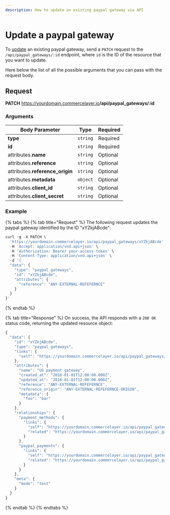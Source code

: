 ```yaml
---
description: How to update an existing paypal gateway via API
---
```


# Update a paypal gateway

To <a href="https://docs.commercelayer.io/developers/updating-resources" target="_blank">update</a> an existing paypal gateway, send a `PATCH` request to the `/api/paypal_gateways/:id` endpoint, where `id` is the ID of the resource that you want to update.

Here below the list of all the possible arguments that you can pass with the request body.

## Request

**PATCH** https://yourdomain.commercelayer.io<b>/api/paypal_gateways/:id</b>

### Arguments

| Body Parameter | Type     | Required |
| -------------- | -------- | -------- |
| **type**       | `string` | Required |
| **id**         | `string` | Required |
| attributes.**name** | `string` | Optional |
| attributes.**reference** | `string` | Optional |
| attributes.**reference_origin** | `string` | Optional |
| attributes.**metadata** | `object` | Optional |
| attributes.**client_id** | `string` | Optional |
| attributes.**client_secret** | `string` | Optional |

### Example

{% tabs %}
{% tab title="Request" %}
The following request updates the paypal gateway identified by the ID "xYZkjABcde":

```javascript
curl -g -X PATCH \
  'https://yourdomain.commercelayer.io/api/paypal_gateways/xYZkjABcde' \
  -H 'Accept: application/vnd.api+json' \
  -H 'Authorization: Bearer your-access-token' \
  -H 'Content-Type: application/vnd.api+json' \
  -d '{
  "data": {
    "type": "paypal_gateways",
    "id": "xYZkjABcde",
    "attributes": {
      "reference": "ANY-EXTERNAL-REFEFERNCE"
    }
  }
}'
```
{% endtab %}

{% tab title="Response" %}
On success, the API responds with a `200 OK` status code, returning the updated resource object:

```javascript
{
  "data": {
    "id": "xYZkjABcde",
    "type": "paypal_gateways",
    "links": {
      "self": "https://yourdomain.commercelayer.io/api/paypal_gateways/xYZkjABcde"
    },
    "attributes": {
      "name": "US payment gateway",
      "created_at": "2018-01-01T12:00:00.000Z",
      "updated_at": "2018-01-01T12:00:00.000Z",
      "reference": "ANY-EXTERNAL-REFEFERNCE",
      "reference_origin": "ANY-EXTERNAL-REFEFERNCE-ORIGIN",
      "metadata": {
        "foo": "bar"
      }
    },
    "relationships": {
      "payment_methods": {
        "links": {
          "self": "https://yourdomain.commercelayer.io/api/paypal_gateways/xYZkjABcde/relationships/payment_methods",
          "related": "https://yourdomain.commercelayer.io/api/paypal_gateways/xYZkjABcde/payment_methods"
        }
      },
      "paypal_payments": {
        "links": {
          "self": "https://yourdomain.commercelayer.io/api/paypal_gateways/xYZkjABcde/relationships/paypal_payments",
          "related": "https://yourdomain.commercelayer.io/api/paypal_gateways/xYZkjABcde/paypal_payments"
        }
      }
    },
    "meta": {
      "mode": "test"
    }
  }
}
```
{% endtab %}
{% endtabs %}

